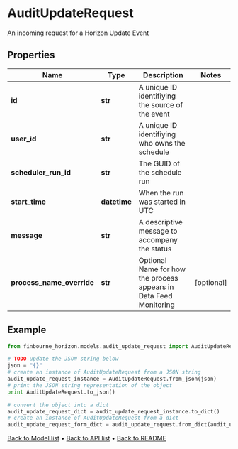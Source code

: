 # AuditUpdateRequest

An incoming request for a Horizon Update Event

## Properties
Name | Type | Description | Notes
------------ | ------------- | ------------- | -------------
**id** | **str** | A unique ID identifiying the source of the event | 
**user_id** | **str** | A unique ID identifiying who owns the schedule | 
**scheduler_run_id** | **str** | The GUID of the schedule run | 
**start_time** | **datetime** | When the run was started in UTC | 
**message** | **str** | A descriptive message to accompany the status | 
**process_name_override** | **str** | Optional Name for how the process appears in Data Feed Monitoring | [optional] 

## Example

```python
from finbourne_horizon.models.audit_update_request import AuditUpdateRequest

# TODO update the JSON string below
json = "{}"
# create an instance of AuditUpdateRequest from a JSON string
audit_update_request_instance = AuditUpdateRequest.from_json(json)
# print the JSON string representation of the object
print AuditUpdateRequest.to_json()

# convert the object into a dict
audit_update_request_dict = audit_update_request_instance.to_dict()
# create an instance of AuditUpdateRequest from a dict
audit_update_request_form_dict = audit_update_request.from_dict(audit_update_request_dict)
```
[Back to Model list](../README.md#documentation-for-models) &#8226; [Back to API list](../README.md#documentation-for-api-endpoints) &#8226; [Back to README](../README.md)


